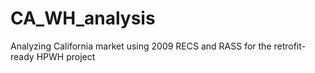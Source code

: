 # CA_WH_analysis
Analyzing California market using 2009 RECS and RASS for the retrofit-ready HPWH project
